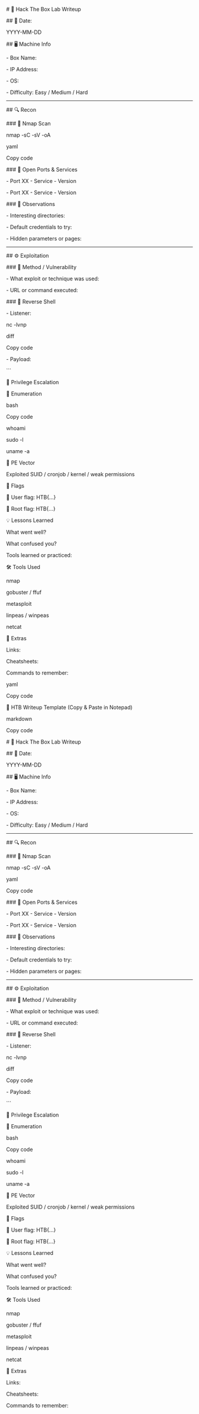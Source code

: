 \# 🧪 Hack The Box Lab Writeup



\## 📅 Date:

YYYY-MM-DD



\## 🖥️ Machine Info

\- Box Name:

\- IP Address:

\- OS:

\- Difficulty: Easy / Medium / Hard



---



\## 🔍 Recon



\### 🔸 Nmap Scan

nmap -sC -sV -oA <boxname> <ip>



yaml

Copy code



\### 🔸 Open Ports \& Services

\- Port XX - Service - Version

\- Port XX - Service - Version



\### 🔸 Observations

\- Interesting directories:

\- Default credentials to try:

\- Hidden parameters or pages:



---



\## ⚙️ Exploitation



\### 🔸 Method / Vulnerability

\- What exploit or technique was used:

\- URL or command executed:



\### 🔸 Reverse Shell

\- Listener:

nc -lvnp <port>



diff

Copy code

\- Payload:

<command or payload used> ```

🧗 Privilege Escalation

🔸 Enumeration

bash

Copy code

whoami

sudo -l

uname -a

🔸 PE Vector

Exploited SUID / cronjob / kernel / weak permissions



🧾 Flags

🎯 User flag: HTB{...}



👑 Root flag: HTB{...}



💡 Lessons Learned

What went well?



What confused you?



Tools learned or practiced:



🛠️ Tools Used

nmap



gobuster / ffuf



metasploit



linpeas / winpeas



netcat



📎 Extras

Links:



Cheatsheets:



Commands to remember:



yaml

Copy code

📄 HTB Writeup Template (Copy \& Paste in Notepad)

markdown

Copy code

\# 🧪 Hack The Box Lab Writeup



\## 📅 Date:

YYYY-MM-DD



\## 🖥️ Machine Info

\- Box Name:

\- IP Address:

\- OS:

\- Difficulty: Easy / Medium / Hard



---



\## 🔍 Recon



\### 🔸 Nmap Scan

nmap -sC -sV -oA <boxname> <ip>



yaml

Copy code



\### 🔸 Open Ports \& Services

\- Port XX - Service - Version

\- Port XX - Service - Version



\### 🔸 Observations

\- Interesting directories:

\- Default credentials to try:

\- Hidden parameters or pages:



---



\## ⚙️ Exploitation



\### 🔸 Method / Vulnerability

\- What exploit or technique was used:

\- URL or command executed:



\### 🔸 Reverse Shell

\- Listener:

nc -lvnp <port>



diff

Copy code

\- Payload:

<command or payload used> ```

🧗 Privilege Escalation

🔸 Enumeration

bash

Copy code

whoami

sudo -l

uname -a

🔸 PE Vector

Exploited SUID / cronjob / kernel / weak permissions



🧾 Flags

🎯 User flag: HTB{...}



👑 Root flag: HTB{...}



💡 Lessons Learned

What went well?



What confused you?



Tools learned or practiced:



🛠️ Tools Used

nmap



gobuster / ffuf



metasploit



linpeas / winpeas



netcat



📎 Extras

Links:



Cheatsheets:



Commands to remember:

